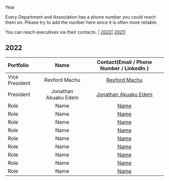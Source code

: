 Year      

Every Department and Association has a phone number you could reach them on. Please try to add the number here since it is often more reliable.
    
 You can reach executives via their contacts.
| [2022](#2022)|  [2021](#2021)|


## 2022
| Portfolio      | Name  | Contact(Email / Phone Number / LinkedIn )|
:----------  |:------------:|:------------:|
|Vice President |Rexford Machu |[Rexford Machu](https://www.linkedin.com/in/rexfordmachu)|
|President|Jonathan Akuaku Edem|[Jonathan Akuaku Edem](https://www.linkedin.com/in/jonathan-akuaku-edem-42505319b/)|
|Role|Name|[Name](https://www.linkedin.com/in/)|
|Role|Name|[Name](https://www.linkedin.com/in/)|
|Role|Name|[Name](https://www.linkedin.com/in/)|
|Role|Name|[Name](https://www.linkedin.com/in/)|
|Role|Name|[Name](https://www.linkedin.com/in/)|
|Role|Name|[Name](https://www.linkedin.com/in/)|
|Role|Name|[Name](https://www.linkedin.com/in/)|
|Role|Name|[Name](https://www.linkedin.com/in/)|
|Role|Name|[Name](https://www.linkedin.com/in/)|

